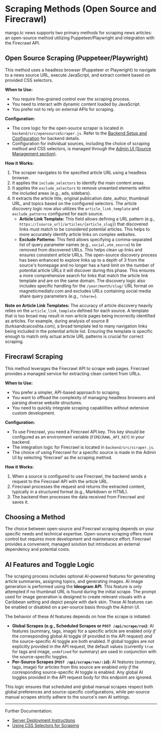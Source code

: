 # Scraping Methods (Open Source and Firecrawl)

mango.tc news supports two primary methods for scraping news articles: an open-source method utilizing Puppeteer/Playwright and integration with the Firecrawl API.

## Open Source Scraping (Puppeteer/Playwright)

This method uses a headless browser (Puppeteer or Playwright) to navigate to a news source URL, execute JavaScript, and extract content based on provided CSS selectors.

**When to Use:**

- You require fine-grained control over the scraping process.
- You need to interact with dynamic content loaded by JavaScript.
- You prefer not to rely on external APIs for scraping.

**Configuration:**

- The core logic for the open-source scraper is located in `backend/src/opensourceScraper.js`. Refer to the [Backend Setup and Configuration](backend-setup.md) for backend details.
- Configuration for individual sources, including the choice of scraping method and CSS selectors, is managed through the [Admin UI (Source Management section)](admin-ui.md#source-management).

**How it Works:**

1.  The scraper navigates to the specified article URL using a headless browser.
2.  It applies the `include_selectors` to identify the main content areas.
3.  It applies the `exclude_selectors` to remove unwanted elements within the included areas (e.g., ads, sidebars).
4.  It extracts the article title, original publication date, author, thumbnail URL, and topics based on the configured selectors.
    The article discovery logic now also utilizes the `article_link_template` and `exclude_patterns` configured for each source.
    -   **Article Link Template:** This field allows defining a URL pattern (e.g., `https://[source_url]/articles/{article_slug}`) that discovered links must match to be considered potential articles. This helps to more accurately identify article links on complex websites.
    -   **Exclude Patterns:** This field allows specifying a comma-separated list of query parameter names (e.g., `social,utm_source`) to be removed from discovered URLs. This helps clean up links and ensures consistent article URLs.
    The open-source discovery process has been enhanced to explore links up to a depth of 3 from the source's homepage and no longer has a hard limit on the number of potential article URLs it will discover during this phase. This ensures a more comprehensive search for links that match the article link template and are on the same domain.
    The discovery logic also includes specific handling for the `/year/month/slug/` URL format on magneticmediatv.com and excludes URLs containing social media share query parameters (e.g., `?share=`).

**Note on Article Link Templates:** The accuracy of article discovery heavily relies on the `article_link_template` defined for each source. A template that is too broad may result in non-article pages being incorrectly identified as articles. For example, during analysis of source 8 (turksandcaicoshta.com), a broad template led to many navigation links being included in the potential article list. Ensuring the template is specific enough to match only actual article URL patterns is crucial for correct scraping.

## Firecrawl Scraping

This method leverages the Firecrawl API to scrape web pages. Firecrawl provides a managed service for extracting clean content from URLs.

**When to Use:**

- You prefer a simpler, API-based approach to scraping.
- You want to offload the complexity of managing headless browsers and parsing diverse website structures.
- You need to quickly integrate scraping capabilities without extensive custom development.

**Configuration:**

- To use Firecrawl, you need a Firecrawl API key. This key should be configured as an environment variable (`FIRECRAWL_API_KEY`) in your backend.
- The integration logic for Firecrawl is located in `backend/src/scraper.js`.
- The choice of using Firecrawl for a specific source is made in the Admin UI by selecting 'firecrawl' as the scraping method.

**How it Works:**

1.  When a source is configured to use Firecrawl, the backend sends a request to the Firecrawl API with the article URL.
2.  Firecrawl processes the request and returns the extracted content, typically in a structured format (e.g., Markdown or HTML).
3.  The backend then processes the data received from Firecrawl and saves it.

## Choosing a Method

The choice between open-source and Firecrawl scraping depends on your specific needs and technical expertise. Open-source scraping offers more control but requires more development and maintenance effort. Firecrawl provides a convenient, managed solution but introduces an external dependency and potential costs.

## AI Features and Toggle Logic

The scraping process includes optional AI-powered features for generating article summaries, assigning topics, and generating images. AI image generation is performed using the **Ideogram API**. This feature is only attempted if no thumbnail URL is found during the initial scrape. The prompt used for image generation is designed to create relevant visuals with a Caribbean setting and depict people with dark skin. These AI features can be enabled or disabled on a per-source basis through the Admin UI.

The behavior of these AI features depends on how the scrape is initiated:

*   **Global Scrapes (e.g., Scheduled Scrapes or `POST /api/scrape/run`):** AI features (summary, tags, image) for a specific article are enabled *only if* the corresponding global AI toggle (if provided in the API request) *and* the source-specific AI toggle are both enabled. If global toggles are not explicitly provided in the API request, the default values (currently `true` for tags and image, `undefined` for summary) are used in conjunction with the source-specific toggles.
*   **Per-Source Scrapes (`POST /api/scrape/run/:id`):** AI features (summary, tags, image) for articles from this source are enabled *only if* the corresponding source-specific AI toggle is enabled. Any global AI toggles provided in the API request body for this endpoint are ignored.

This logic ensures that scheduled and global manual scrapes respect both global preferences and source-specific configurations, while per-source manual scrapes strictly adhere to the source's own AI settings.

---

Further Documentation:
* [Server Deployment Instructions](../deployment.md)
* [Using CSS Selectors for Scraping](css-selectors.md)
